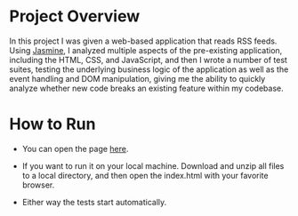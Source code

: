 # Project Overview

In this project I was given a web-based application that reads RSS feeds. Using [Jasmine](http://jasmine.github.io/), I analyzed multiple aspects of the pre-existing application, including the HTML, CSS, and JavaScript, and then I wrote a number of test suites, testing the underlying business logic of the application as well as the event handling and DOM manipulation, giving me the ability to quickly analyze whether new code breaks an existing feature within my codebase.

# How to Run

* You can open the page [here](http://patricko10.github.io/frontend-nanodegree-feedreader).

* If you want to run it on your local machine. Download and unzip all files to a local directory, and then open the index.html with your favorite browser.

* Either way the tests start automatically.
